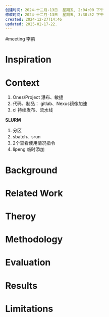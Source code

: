```yaml
---
创建时间: 2024-十二月-13日  星期五, 2:04:00 下午
修改时间: 2024-十二月-13日  星期五, 3:30:52 下午
created: 2024-12-27T14:46
updated: 2025-02-17-22.
---
```

#meeting 
李鹏


# Inspiration



# Context
1. Ones/Project   瀑布、敏捷
2. 代码、制品： gitlab、Nexus镜像加速
3. ci 持续发布、流水线


**SLURM**
1. 分区
2. sbatch、srun
3. 2个查看使用情况指令
4. lipeng 临时添加


# Background



# Related Work



# Theroy



# Methodology



# Evaluation



# Results



# Limitations